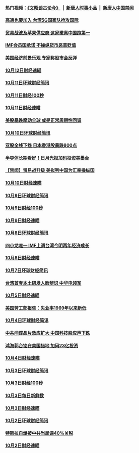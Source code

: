 #### 热门视频：[《文昭谈古论今》](https://github.com/gfw-breaker/wenzhao/blob/master/README.md?t=10151233) &nbsp;|&nbsp; [新唐人时事小品](https://github.com/gfw-breaker/ntdtv-comedy/blob/master/README.md?t=10151233) &nbsp;|&nbsp; [新唐人中国禁闻](https://github.com/gfw-breaker/ntdtv-news/blob/master/README.md?t=10151233)

#### [高通也要加入 台湾5G国家队抢攻国际](../pages/news208/a1395415.md?t=10151233) 

#### [贸易战波及苹果供应商 这家撤离中国跑第一](../pages/news208/a1395254.md?t=10151233) 

#### [IMF会员国承诺  不操纵货币恶意贬值](../pages/news208/a1395274.md?t=10151233) 

#### [美国经济前景乐观 专家称股市会反弹](../pages/news208/a1395159.md?t=10151233) 

#### [10月12日财经速瞄](../pages/news208/a1395177.md?t=10151233) 

#### [10月11日环球财经简讯](../pages/news208/a1395122.md?t=10151233) 

#### [10月11日财经100秒](../pages/news208/a1395097.md?t=10151233) 

#### [10月11日财经速瞄](../pages/news208/a1395020.md?t=10151233) 

#### [美股暴跌牵动全球 或是正常周期性回调](../pages/news208/a1395005.md?t=10151233) 

#### [10月10日环球财经简讯](../pages/news208/a1394977.md?t=10151233) 

#### [亚股全线下挫 日本香港股暴跌800点](../pages/news208/a1394956.md?t=10151233) 

#### [半导体长期看好！日月光拟加码投资美墨台](../pages/news208/a1394954.md?t=10151233) 

#### [【禁闻】贸易战升级 美拟列中国为汇率操纵国](../pages/news208/a1394887.md?t=10151233) 

#### [10月10日财经速瞄](../pages/news208/a1394883.md?t=10151233) 

#### [10月9日环球财经简讯](../pages/news208/a1394831.md?t=10151233) 

#### [10月9日财经100秒](../pages/news208/a1394812.md?t=10151233) 

#### [10月9日财经速瞄](../pages/news208/a1394741.md?t=10151233) 

#### [10月8日环球财经简讯](../pages/news208/a1394682.md?t=10151233) 

#### [四小龙唯一 IMF上调台湾今明两年经济成长](../pages/news208/a1394649.md?t=10151233) 

#### [10月8日财经速瞄](../pages/news208/a1394582.md?t=10151233) 

#### [10月7日环球财经简讯](../pages/news208/a1394527.md?t=10151233) 

#### [台湾首套本土研发人脸辨识 中华电领军](../pages/news208/a1394509.md?t=10151233) 

#### [10月5日财经速瞄](../pages/news208/a1394260.md?t=10151233) 

#### [美国劳工部报告：失业率1969年以来新低](../pages/news208/a1394221.md?t=10151233) 

#### [10月4日环球财经简讯](../pages/news208/a1394211.md?t=10151233) 

#### [中共间谍晶片效应扩大 中国科技股应声下跌](../pages/news208/a1394210.md?t=10151233) 

#### [鸿海郭台铭在美国猎地 加码23亿投资](../pages/news208/a1394184.md?t=10151233) 

#### [10月4日财经速瞄](../pages/news208/a1394104.md?t=10151233) 

#### [10月3日环球财经简讯](../pages/news208/a1394057.md?t=10151233) 

#### [10月3日财经100秒](../pages/news208/a1394034.md?t=10151233) 

#### [10月3日每日新鲜数](../pages/news208/a1393967.md?t=10151233) 

#### [10月3日财经速瞄](../pages/news208/a1393964.md?t=10151233) 

#### [10月2日环球财经简讯](../pages/news208/a1393924.md?t=10151233) 

#### [特斯拉自爆被中共当局课40%关税](../pages/news208/a1393910.md?t=10151233) 

#### [10月2日财经速瞄](../pages/news208/a1393834.md?t=10151233) 

